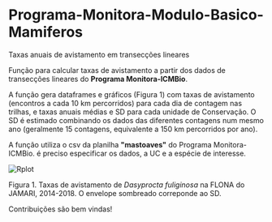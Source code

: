 # Programa-Monitora-Modulo-Basico-Mamiferos
Taxas anuais de avistamento em transecções lineares

Função para calcular taxas de avistamento a partir dos dados de transecções lineares do **Programa Monitora-ICMBio**.

A função gera dataframes e gráficos (Figura 1) com taxas de avistamento (encontros a cada 10 km percorridos) para cada dia de contagem nas trilhas, e taxas anuais médias e SD para cada unidade de Conservação. O SD é estimado combinando os dados das diferentes contagens num mesmo ano (geralmente 15 contagens, equivalente a 150 km percorridos por ano).

A função utiliza o csv da planilha **"mastoaves"** do Programa Monitora-ICMBio. é preciso especificar os dados, a UC e a espécie de interesse.


![Rplot](https://user-images.githubusercontent.com/39089964/54637955-a530be00-4a68-11e9-9976-d7f346bd7aa7.jpeg)

Figura 1. Taxas de avistamento de *Dasyprocta fuliginosa* na FLONA do JAMARI, 2014-2018. O envelope sombreado correponde ao SD.

Contribuições são bem vindas!
